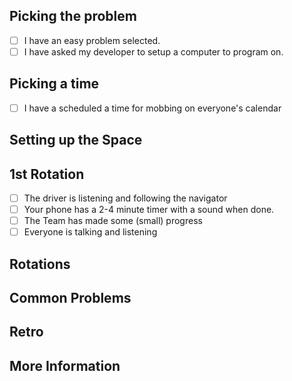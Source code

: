 ## Picking the problem  
* [ ] I have an easy problem selected.
* [ ] I have asked my developer to setup a computer to program on.
## Picking a time
* [ ] I have a scheduled a time for mobbing on everyone's calendar
## Setting up the Space
## 1st Rotation
* [ ] The driver is listening and following the navigator
* [ ] Your phone has a 2-4 minute timer with a sound when done.
* [ ] The Team has made some (small) progress
* [ ] Everyone is talking and listening
## Rotations
## Common Problems
## Retro
## More Information